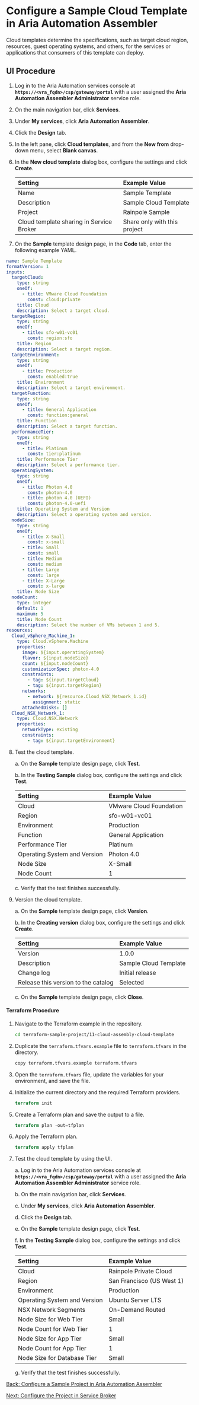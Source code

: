 # Configure a Sample Cloud Template in Aria Automation Assembler

Cloud templates determine the specifications, such as target cloud region, resources, guest operating systems, and others, for the services or applications that consumers of this template can deploy.

## UI Procedure

1. Log in to the Aria Automation services console at **`https://<vra_fqdn>/csp/gateway/portal`** with a user assigned the **Aria Automation Assembler Administrator** service role.

2. On the main navigation bar, click **Services**.

3. Under **My services**, click **Aria Automation Assembler**.

4. Click the **Design** tab.

5. In the left pane, click **Cloud templates**, and from the **New from** drop-down menu, select **Blank canvas**.

6. In the **New cloud template** dialog box, configure the settings and click **Create**.

    | Setting                                   | Example Value                 |
    | :-                                        | :-                            |
    | Name                                      | Sample Template               |
    | Description                               | Sample Cloud Template         |
    | Project                                   | Rainpole Sample               |
    | Cloud template sharing in Service Broker  | Share only with this project  |

7. On the **Sample** template design page, in the **Code** tab, enter the following example YAML.

```yaml
name: Sample Template
formatVersion: 1
inputs:
  targetCloud:
    type: string
    oneOf:
      - title: VMware Cloud Foundation
        const: cloud:private
    title: Cloud
    description: Select a target cloud.
  targetRegion:
    type: string
    oneOf:
      - title: sfo-w01-vc01
        const: region:sfo
    title: Region
    description: Select a target region.
  targetEnvironment:
    type: string
    oneOf:
      - title: Production
        const: enabled:true
    title: Environment
    description: Select a target environment.
  targetFunction:
    type: string
    oneOf:
      - title: General Application
        const: function:general
    title: Function
    description: Select a target function.
  performanceTier:
    type: string
    oneOf:
      - title: Platinum
        const: tier:platinum
    title: Performance Tier
    description: Select a performance tier.
  operatingSystem:
    type: string
    oneOf:
      - title: Photon 4.0
        const: photon-4.0
      - title: photon 4.0 (UEFI)
        const: photon-4.0-uefi
    title: Operating System and Version
    description: Select a operating system and version.
  nodeSize:
    type: string
    oneOf:
      - title: X-Small
        const: x-small
      - title: Small
        const: small
      - title: Medium
        const: medium
      - title: Large
        const: large
      - title: X-Large
        const: x-large
    title: Node Size
  nodeCount:
    type: integer
    default: 1
    maximum: 5
    title: Node Count
    description: Select the number of VMs between 1 and 5.
resources:
  Cloud_vSphere_Machine_1:
    type: Cloud.vSphere.Machine
    properties:
      image: ${input.operatingSystem}
      flavor: ${input.nodeSize}
      count: ${input.nodeCount}
      customizationSpec: photon-4.0
      constraints:
        - tag: ${input.targetCloud}
        - tag: ${input.targetRegion}
      networks:
        - network: ${resource.Cloud_NSX_Network_1.id}
          assignment: static
      attachedDisks: []
  Cloud_NSX_Network_1:
    type: Cloud.NSX.Network
    properties:
      networkType: existing
      constraints:
        - tag: ${input.targetEnvironment}
```

8. Test the cloud template.

    a. On the **Sample** template design page, click **Test**.

    b. In the **Testing Sample** dialog box, configure the settings and click **Test**.

    | Setting                       | Example Value             |
    | :-                            | :-                        |
    | Cloud                         | VMware Cloud Foundation   |
    | Region                        | sfo-w01-vc01              |
    | Environment                   | Production                |
    | Function                      | General Application       |
    | Performance Tier              | Platinum                  |
    | Operating System and Version  | Photon 4.0                |
    | Node Size                     | X-Small                   |
    | Node Count                    | 1                         |

    c. Verify that the test finishes successfully.

9. Version the cloud template.

    a. On the **Sample** template design page, click **Version**.

    b. In the **Creating version** dialog box, configure the settings and click **Create**.

    | Setting                               | Example Value         |
    | :-                                    | :-                    |
    | Version                               | 1.0.0                 |
    | Description                           | Sample Cloud Template |
    | Change log                            | Initial release       |
    | Release this version to the catalog   | Selected              |

    c. On the **Sample** template design page, click **Close**.

#### Terraform Procedure

1. Navigate to the Terraform example in the repository.

    ```bash
    cd terraform-sample-project/11-cloud-assembly-cloud-template
    ```

2. Duplicate the `terraform.tfvars.example` file to `terraform.tfvars` in the directory.

    ```bash
    copy terraform.tfvars.example terraform.tfvars
    ```

3. Open the `terraform.tfvars` file, update the variables for your environment, and save the file.

4. Initialize the current directory and the required Terraform providers.

    ```terraform
    terraform init
    ```

5. Create a Terraform plan and save the output to a file.

    ```terraform
    terraform plan -out=tfplan
    ```

6. Apply the Terraform plan.

    ```terraform
    terraform apply tfplan
    ```

7. Test the cloud template by using the UI.

    a. Log in to the Aria Automation services console at **`https://<vra_fqdn>/csp/gateway/portal`** with a user assigned the **Aria Automation Assembler Administrator** service role.

    b. On the main navigation bar, click **Services**.

    c. Under **My services**, click **Aria Automation Assembler**.

    d. Click the **Design** tab.

    e. On the **Sample** template design page, click **Test**.

    f. In the **Testing Sample** dialog box, configure the settings and click **Test**.

    | Setting                       | Example Value             |
    | :-                            | :-                        |
    | Cloud                         | Rainpole Private Cloud    |
    | Region                        | San Francisco (US West 1) |
    | Environment                   | Production                |
    | Operating System and Version  | Ubuntu Server LTS         |
    | NSX Network Segments          | On-Demand Routed          |
    | Node Size for Web Tier        | Small                     |
    | Node Count for Web Tier       | 1                         |
    | Node Size for App Tier        | Small                     |
    | Node Count for App Tier       | 1                         |
    | Node Size for Database Tier   | Small                     |

    g. Verify that the test finishes successfully.

[Back: Configure a Sample Project in Aria Automation Assembler](5-configure-project.md)

[Next: Configure the Project in Service Broker](7-configure-project-service-broker.md)
